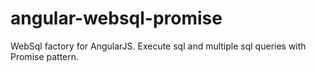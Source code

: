 # angular-websql-promise
WebSql factory for AngularJS. Execute sql and multiple sql queries with Promise pattern.
